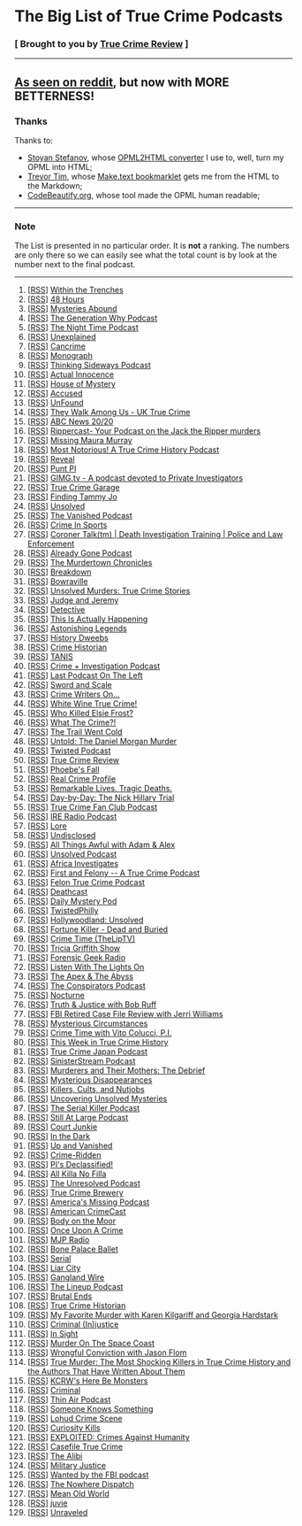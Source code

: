 # The Big List of True Crime Podcasts

### [ Brought to you by [True Crime Review](http://truecrimereview.net/subscribe) ]

---

## [As seen on reddit](https://www.reddit.com/r/podcasts/comments/53v2hp/the_big_list_of_true_crime_podcasts/), but now with MORE BETTERNESS!

### Thanks

Thanks to:

- [Stoyan Stefanov](http://www.phpied.com/bio/), whose [OPML2HTML converter](http://www.phpied.com/files/opml2html/opml2html.html) I use to, well,
turn my OPML into HTML;
- [Trevor Tim](http://trevorjim.com/), whose [Make.text 
bookmarklet](http://trevorjim.com/projects/make.text/) gets me from the HTML to the Markdown;
- [CodeBeautify.org](http://codebeautify.org/opmlviewer), whose tool made the OPML human readable;

---

### Note

The List is presented in no particular order. It is **not** a ranking. The numbers are only there so we can easily see what the total count is by look at the number next to the final podcast.

---

1.   \[[RSS][1]\] [Within the Trenches][2]
1.   \[[RSS][3]\] [48 Hours][4]
1.   \[[RSS][5]\] [Mysteries Abound][6]
1.   \[[RSS][7]\] [The Generation Why Podcast][8]
1.   \[[RSS][9]\] [The Night Time Podcast][10]
1.   \[[RSS][11]\] [Unexplained][12]
1.   \[[RSS][13]\] [Cancrime][14]
1.   \[[RSS][15]\] [Monograph][16]
1.   \[[RSS][17]\] [Thinking Sideways Podcast][18]
1.   \[[RSS][19]\] [Actual Innocence][20]
1.   \[[RSS][21]\] [House of Mystery][22]
1.   \[[RSS][23]\] [Accused][24]
1.   \[[RSS][25]\] [UnFound][26]
1.   \[[RSS][27]\] [They Walk Among Us - UK True Crime][28]
1.   \[[RSS][29]\] [ABC News 20/20][30]
1.   \[[RSS][31]\] [Rippercast- Your Podcast on the Jack the Ripper murders][32]
1.   \[[RSS][33]\] [Missing Maura Murray][34]
1.   \[[RSS][35]\] [Most Notorious! A True Crime History Podcast][36]
1.   \[[RSS][37]\] [Reveal][38]
1.   \[[RSS][39]\] [Punt PI][40]
1.   \[[RSS][41]\] [GIMG.tv - A podcast devoted to Private Investigators][42]
1.   \[[RSS][43]\] [True Crime Garage][44]
1.   \[[RSS][45]\] [Finding Tammy Jo][46]
1.   \[[RSS][47]\] [Unsolved][48]
1.   \[[RSS][49]\] [The Vanished Podcast][50]
1.   \[[RSS][51]\] [Crime In Sports][52]
1.   \[[RSS][53]\] [Coroner Talk(tm) | Death Investigation Training | Police and Law Enforcement][54]
1.   \[[RSS][55]\] [Already Gone Podcast][56]
1.   \[[RSS][57]\] [The Murdertown Chronicles][58]
1.   \[[RSS][59]\] [Breakdown][60]
1.   \[[RSS][61]\] [Bowraville][62]
1.   \[[RSS][63]\] [Unsolved Murders: True Crime Stories][64]
1.   \[[RSS][65]\] [Judge and Jeremy][66]
1.   \[[RSS][67]\] [Detective][68]
1.   \[[RSS][69]\] [This Is Actually Happening][70]
1.   \[[RSS][71]\] [Astonishing Legends][72]
1.   \[[RSS][75]\] [History Dweebs][76]
1.   \[[RSS][77]\] [Crime Historian][78]
1.   \[[RSS][79]\] [TANIS][80]
1.   \[[RSS][81]\] [Crime + Investigation Podcast][82]
1.   \[[RSS][83]\] [Last Podcast On The Left][84]
1.   \[[RSS][85]\] [Sword and Scale][86]
1.   \[[RSS][87]\] [Crime Writers On...][88]
1.   \[[RSS][89]\] [White Wine True Crime!][90]
1.   \[[RSS][91]\] [Who Killed Elsie Frost?][92]
1.   \[[RSS][93]\] [What The Crime?!][94]
1.   \[[RSS][95]\] [The Trail Went Cold][96]
1.   \[[RSS][97]\] [Untold: The Daniel Morgan Murder][98]
1.   \[[RSS][99]\] [Twisted Podcast][100]
1.   \[[RSS][101]\] [True Crime Review][102]
1.   \[[RSS][103]\] [Phoebe's Fall][104]
1.   \[[RSS][105]\] [Real Crime Profile][106]
1.   \[[RSS][107]\] [Remarkable Lives. Tragic Deaths.][64]
1.   \[[RSS][108]\] [Day-by-Day: The Nick Hillary Trial][109]
1.   \[[RSS][110]\] [True Crime Fan Club Podcast][111]
1.   \[[RSS][112]\] [IRE Radio Podcast][113]
1.   \[[RSS][114]\] [Lore][115]
1.   \[[RSS][116]\] [Undisclosed][117]
1.   \[[RSS][118]\] [All Things Awful with Adam & Alex][119]
1.   \[[RSS][120]\] [Unsolved Podcast][121]
1.   \[[RSS][122]\] [Africa Investigates][123]
1.   \[[RSS][124]\] [First and Felony -- A True Crime Podcast][125]
1.   \[[RSS][126]\] [Felon True Crime Podcast][127]
1.   \[[RSS][128]\] [Deathcast][129]
1.   \[[RSS][130]\] [Daily Mystery Pod][131]
1.   \[[RSS][132]\] [TwistedPhilly][133]
1.   \[[RSS][134]\] [Hollywoodland: Unsolved][135]
1.   \[[RSS][136]\] [Fortune Killer - Dead and Buried][137]
1.   \[[RSS][138]\] [Crime Time (TheLipTV)][139]
1.   \[[RSS][140]\] [Tricia Griffith Show][141]
1.   \[[RSS][142]\] [Forensic Geek Radio][143]
1.   \[[RSS][144]\] [Listen With The Lights On][145]
1.   \[[RSS][146]\] [The Apex & The Abyss][147]
1.   \[[RSS][148]\] [The Conspirators Podcast][149]
1.   \[[RSS][150]\] [Nocturne][151]
1.   \[[RSS][152]\] [Truth & Justice with Bob Ruff][153]
1.   \[[RSS][154]\] [FBI Retired Case File Review with Jerri Williams][155]
1.   \[[RSS][156]\] [Mysterious Circumstances][157]
1.   \[[RSS][158]\] [Crime Time with Vito Colucci, P.I.][159]
1.   \[[RSS][160]\] [This Week in True Crime History][161]
1.   \[[RSS][162]\] [True Crime Japan Podcast][163]
1.   \[[RSS][164]\] [SinisterStream Podcast][165]
1.   \[[RSS][166]\] [Murderers and Their Mothers: The Debrief][167]
1.   \[[RSS][168]\] [Mysterious Disappearances][169]
1.   \[[RSS][170]\] [Killers, Cults, and Nutjobs][171]
1.   \[[RSS][172]\] [Uncovering Unsolved Mysteries][173]
1.   \[[RSS][174]\] [The Serial Killer Podcast][175]
1.   \[[RSS][176]\] [Still At Large Podcast][177]
1.   \[[RSS][178]\] [Court Junkie][179]
1.   \[[RSS][180]\] [In the Dark][181]
1.   \[[RSS][183]\] [Up and Vanished][184]
1.   \[[RSS][185]\] [Crime-Ridden][186]
1.   \[[RSS][187]\] [PI's Declassified!][188]
1.   \[[RSS][189]\] [All Killa No Filla][190]
1.   \[[RSS][191]\] [The Unresolved Podcast][192]
1.   \[[RSS][193]\] [True Crime Brewery][194]
1.   \[[RSS][195]\] [America's Missing Podcast][196]
1.   \[[RSS][197]\] [American CrimeCast][198]
1.   \[[RSS][199]\] [Body on the Moor][200]
1.   \[[RSS][201]\] [Once Upon A Crime][202]
1.   \[[RSS][203]\] [MJP Radio][204]
1.   \[[RSS][205]\] [Bone Palace Ballet][206]
1.   \[[RSS][207]\] [Serial][208]
1.   \[[RSS][209]\] [Liar City][210]
1.   \[[RSS][211]\] [Gangland Wire][212]
1.   \[[RSS][213]\] [The Lineup Podcast][214]
1.   \[[RSS][215]\] [Brutal Ends][216]
1.   \[[RSS][217]\] [True Crime Historian][218]
1.   \[[RSS][219]\] [My Favorite Murder with Karen Kilgariff and Georgia Hardstark][220]
1.   \[[RSS][221]\] [Criminal (In)justice][222]
1.   \[[RSS][223]\] [In Sight][224]
1.   \[[RSS][225]\] [Murder On The Space Coast][226]
1.   \[[RSS][227]\] [Wrongful Conviction with Jason Flom][228]
1.   \[[RSS][229]\] [True Murder: The Most Shocking Killers in True Crime History and the Authors That Have Written About Them][230]
1.   \[[RSS][231]\] [KCRW's Here Be Monsters][232]
1.   \[[RSS][233]\] [Criminal][234]
1.   \[[RSS][235]\] [Thin Air Podcast][236]
1.   \[[RSS][237]\] [Someone Knows Something][238]
1.   \[[RSS][239]\] [Lohud Crime Scene][240]
1.   \[[RSS][241]\] [Curiosity Kills][242]
1.   \[[RSS][243]\] [EXPLOITED: Crimes Against Humanity][244]
1.   \[[RSS][245]\] [Casefile True Crime][246]
1.   \[[RSS][247]\] [The Alibi][248]
1.   \[[RSS][249]\] [Military Justice][250]
1.   \[[RSS][251]\] [Wanted by the FBI podcast][252]
1.   \[[RSS][253]\] [The Nowhere Dispatch][254]
1.   \[[RSS][255]\] [Mean Old World][256]
1.   \[[RSS][257]\] [juvie][258]
1.   \[[RSS][259]\] [Unraveled][260]
    



[0]: file:///C:/Users/jross/Downloads/161026_TCR_List.html
[1]: http://www.thejabberlog.com/category/within-the-trenches/feed/
[2]: http://www.thejabberlog.com/category/within-the-trenches/
[3]: https://api.radio.com/v2/podcast/rss/1222?format=MP3_128K
[4]: http://radio.com/audio
[5]: http://recordings.talkshoe.com/rss21864.xml
[6]: http://www.talkshoe.com/talkshoe/web/tscmd/tc/21864
[7]: http://thegenerationwhypodcast.com/feed/category/podcast
[8]: http://thegenerationwhypodcast.com/
[9]: https://audioboom.com/channels/4748686.rss
[10]: https://audioboom.com/channel/the-night-time-podcast
[11]: http://rss.acast.com/unexplained
[12]: http://www.unexplainedpodcast.com/
[13]: http://www.cancrime.com/feed/podcast/
[14]: http://www.cancrime.com/
[15]: http://feeds.soundcloud.com/users/soundcloud:users:186639626/sounds.rss
[16]: http://taaron.xyz/
[17]: http://thinkingsidewayspodcast.libsyn.com/rss
[18]: http://thinkingsidewayspodcast.com/
[19]: https://audioboom.com/channels/4728027.rss
[20]: https://audioboom.com/channel/actualinnocence
[21]: http://houseofmysteryradio.podomatic.com/rss2.xml
[22]: http://houseofmysteryradio.podomatic.com/
[23]: http://feeds.soundcloud.com/users/soundcloud:users:234220545/sounds.rss
[24]: http://cincinnati.com/
[25]: http://unfoundpodcast.podomatic.com/rss2.xml
[26]: http://unfoundpodcast.podomatic.com/
[27]: http://theywalkamongus.libsyn.com/rss
[28]: http://theywalkamonguspodcast.com/
[29]: http://abcnews.go.com/xmldata/xmlpodcast?id=30146791
[30]: http://www.abcnewspodcasts.com/
[31]: http://www.casebook.org/podcast/rss.xml
[32]: http://www.casebook.org/podcast
[33]: https://audioboom.com/channels/4842113.rss
[34]: https://audioboom.com/channel/missing-maura-murray
[35]: https://audioboom.com/channels/4749136.rss
[36]: https://audioboom.com/channel/most-notorious
[37]: http://feeds.revealradio.org/revealpodcast
[38]: http://www.revealnews.org/
[39]: http://www.bbc.co.uk/programmes/b00krfns/episodes/downloads.rss
[40]: http://www.bbc.co.uk/programmes/b00krfns
[41]: http://feeds.feedburner.com/Gimgnetwork
[42]: http://gimg.tv/
[43]: http://truecrimegarage.podbean.com/feed/
[44]: http://truecrimegarage.podbean.com/
[45]: http://feeds.soundcloud.com/users/soundcloud:users:217526025/sounds.rss
[46]: http://www.findingtammyjo.com/
[47]: https://audioboom.com/channels/4655198.rss
[48]: https://audioboom.com/channel/unsolved
[49]: http://thevanishedpodcast.libsyn.com/rss
[50]: http://thevanishedpodcast.com/
[51]: https://audioboom.com/channels/4662186.rss
[52]: https://audioboom.com/channel/crime-in-sports
[53]: http://coronertalk.com/feed/podcast
[54]: http://coronertalk.com/
[55]: http://alreadygonepodcast.libsyn.com/rss
[56]: https://audioboom.com/channel/already-gone-podcast
[57]: http://feeds.feedburner.com/murdertown
[58]: http://remaking.murdertown.us/
[59]: http://feeds.feedburner.com/BreakdownPodcast
[60]: http://ajcbreakdown.com/
[61]: https://www.whooshkaa.com/rss/podcast/id/1117
[62]: https://www.whooshkaa.com/shows/bowraville
[63]: http://feeds.soundcloud.com/users/soundcloud:users:224506341/sounds.rss
[64]: http://www.parcast.com/
[65]: http://judgeandjeremy.libsyn.com/rss
[66]: http://www.judgeandjeremy.com/
[67]: http://netstorage.discovery.com/id/podcasts/2015/DetectivePodcast.xml
[68]: http://www.investigationdiscovery.com/
[69]: http://feeds.misfitrad.io/happening
[70]: http://misfitrad.io/happening
[71]: https://audioboom.com/channels/4322549.rss
[72]: https://audioboom.com/channel/astonishing-legends
[75]: http://timtscott.libsyn.com/rss
[76]: http://timtscott.libsyn.com/podcast
[77]: http://feeds.soundcloud.com/users/soundcloud:users:252018984/sounds.rss
[78]: http://crimehistorian.com/
[79]: http://tanis.libsyn.com/rss
[80]: http://tanispodcast.com/
[81]: http://crimeandinvestigation.podbean.com/feed/
[82]: http://crimeandinvestigation.podbean.com/
[83]: http://feeds.feedburner.com/TheLastPodcastOnTheLeft
[84]: http://soundcloud.com/lastpodcastontheleft
[85]: http://feeds.podtrac.com/BsmnaLUsrvIG
[86]: https://art19.com/shows/sword-and-scale
[87]: http://feeds.feedburner.com/crimewritersonserial
[88]: https://art19.com/shows/crime-writers-on
[89]: http://whitewinetruecrime.com/feed/podcast/
[90]: http://whitewinetruecrime.com/
[91]: http://www.bbc.co.uk/programmes/p02vn2mt/episodes/downloads.rss
[92]: http://www.bbc.co.uk/programmes/p02vn2mt
[93]: http://feeds.feedburner.com/WhatTheCrime
[94]: http://www.crimefeed.com/
[95]: http://trailwentcold.com/feed/podcast/
[96]: http://trailwentcold.com/
[97]: http://rss.acast.com/untoldmurder
[98]: http://www.untoldmurder.com/
[99]: http://twistedpodcast.libsyn.com/rss
[100]: http://twistedpodcast.com/
[101]: http://feeds.soundcloud.com/users/soundcloud:users:251708402/sounds.rss
[102]: http://truecrimereview.net/
[103]: https://www.whooshkaa.com/rss/podcast/id/1250
[104]: http://www.theage.com.au/interactive/2016/phoebesfall/
[105]: http://rss.art19.com/real-crime-profile
[106]: https://art19.com/shows/real-crime-profile
[107]: http://feeds.soundcloud.com/users/soundcloud:users:242596778/sounds.rss
[108]: http://www.northcountrypublicradio.org/hillarytrialRSSPodcast.php
[109]: http://www.northcountrypublicradio.org/
[110]: http://feeds.soundcloud.com/users/soundcloud:users:262097706/sounds.rss
[111]: https://truecrimefanclub.com/
[112]: http://feeds.feedburner.com/ire-nicar
[113]: http://www.ire.org/
[114]: http://lorepodcast.libsyn.com/rss
[115]: http://www.lorepodcast.com/
[116]: https://audioboom.com/channels/3709182.rss
[117]: https://audioboom.com/channel/undisclosed
[118]: http://allthingsawful.libsyn.com/rss
[119]: http://allthingsawful.libsyn.com/podcast
[120]: http://unsolvedpodcast.libsyn.com/rss
[121]: http://www.unsolvedpodcast.com/
[122]: http://iono.fm/rss/chan/2553
[123]: http://iono.fm/channel/2553
[124]: http://feeds.feedburner.com/ffpod/seGU
[125]: https://ffpod.net/
[126]: https://audioboom.com/channels/4835137.rss
[127]: https://audioboom.com/channel/felontruecrime
[128]: http://feeds.feedburner.com/deathcastpodcast
[129]: https://audioboom.com/channel/deathcast
[130]: http://UnresolvedMysteries.podbean.com/feed/
[131]: http://dailymysteriespod.podbean.com/
[132]: http://twistedphilly.com/feed/podcast/
[133]: http://twistedphilly.com/
[134]: http://feeds.soundcloud.com/users/soundcloud:users:255148939/sounds.rss
[135]: http://www.hollywoodlandpod.com/
[136]: http://www.deadandburiedpodcast.com/fortune-killer?format=rss
[137]: http://www.deadandburiedpodcast.com/fortune-killer/
[138]: http://thelip.tv/feed/httpthelip-tvcrime-timeaudio2/
[139]: http://thelip.tv/show/crime-time/
[140]: http://www.spreaker.com/user/7039907/episodes/feed
[141]: http://www.spreaker.com/user/triciag
[142]: http://forensicgeekradio.libsyn.com/rss
[143]: http://www.forensicgeek.science/
[144]: http://feeds.podtrac.com/n9rCoi_mvT2f
[145]: http://wamcpodcasts.org/
[146]: https://audioboom.com/channels/4746893.rss
[147]: https://audioboom.com/channel/apexandabyss
[148]: http://www.theconspiratorspodcast.com/feed/podcast/
[149]: http://www.theconspiratorspodcast.com/
[150]: http://www.nocturnepodcast.org/feed/podcast/
[151]: http://www.nocturnepodcast.org/
[152]: https://audioboom.com/channels/4384694.rss
[153]: https://audioboom.com/channel/the-serial-dynasty
[154]: http://jerriwilliams.com/feed/podcast/
[155]: http://jerriwilliams.com/
[156]: http://www.buzzsprout.com/60143.rss
[157]: http://mysteriouscircumstances.buzzsprout.com/
[158]: http://www.blogtalkradio.com/crimetimeradio/podcast
[159]: http://www.blogtalkradio.com/crimetimeradio
[160]: http://thisweekintruecrime.libsyn.com/rss
[161]: http://www.facebook.com/groups/thisweekintruecrime
[162]: http://feeds.soundcloud.com/users/soundcloud:users:221945739/sounds.rss
[163]: http://www.southerndojo.com/truecrimejapan
[164]: http://feeds.soundcloud.com/users/soundcloud:users:225547925/sounds.rss
[165]: http://www.sinisterstream.com/
[166]: http://rss.acast.com/murderersandtheirmothers
[167]: http://www.cbsreality.co.uk/
[168]: http://feeds.feedburner.com/MysteriousDisappearances
[169]: http://lancasterpodcaststudio.com/
[170]: http://www.podcastgarden.com/podcast/podcast-rss.php?id=9371
[171]: http://www.podcastgarden.com/podcast/killers
[172]: http://feeds.soundcloud.com/users/soundcloud:users:233937588/sounds.rss
[173]: http://soundcloud.com/josh-cannon-361965896
[174]: http://theserialkillerpodcast.libsyn.com/rss
[175]: http://theserialkillerpodcast.libsyn.com/podcast
[176]: http://feeds.soundcloud.com/users/soundcloud:users:220858927/sounds.rss
[177]: http://soundcloud.com/still-at-large-podcast
[178]: http://courtjunkie.libsyn.com/rss
[179]: http://courtjunkie.com/
[180]: http://feeds.publicradio.org/public_feeds/in-the-dark/itunes/rss
[181]: http://www.apmreports.org/in-the-dark
[183]: https://audioboom.com/channels/4811953.rss
[184]: https://audioboom.com/channel/up-and-vanished
[185]: http://www.crime-ridden.com/feed/podcast/crime-ridden
[186]: http://www.crime-ridden.com/
[187]: https://www.voiceamerica.com/rss/itunes/1748
[188]: https://www.voiceamerica.com/show/1748/pis-declassified
[189]: http://allkillanofilla.podomatic.com/rss2.xml
[190]: http://allkillanofilla.podomatic.com/
[191]: http://feeds.soundcloud.com/users/soundcloud:users:179182212/sounds.rss
[192]: http://theunresolvedpodcast.com/
[193]: http://tiegrabber.com/index.php/feed/podcast/
[194]: http://www.tiegrabber.com/truecrimebrewery/
[195]: http://americasmissingpodcast.libsyn.com/rss
[196]: http://americasmissingpodcast.libsyn.com/podcast
[197]: https://audioboom.com/channels/4832195.rss
[198]: https://audioboom.com/channel/american-crimecast
[199]: http://www.bbc.co.uk/programmes/p03wy14r/episodes/downloads.rss
[200]: http://www.bbc.co.uk/programmes/p03wy14r
[201]: http://onceuponacrime.libsyn.com/rss
[202]: http://onceuponacrime.libsyn.com/podcast
[203]: http://feeds.soundcloud.com/users/soundcloud:users:110781649/sounds.rss
[204]: http://www.medilljusticeproject.org/
[205]: http://bonepalaceballet.podbean.com/feed/
[206]: http://bonepalaceballet.podbean.com/
[207]: http://feeds.serialpodcast.org/serialpodcast
[208]: https://serialpodcast.org/
[209]: http://liarcity.libsyn.com/rss
[210]: http://www.liarcity.com/
[211]: http://ganglandwire.com/feed/podcast/
[212]: http://ganglandwire.com/
[213]: http://www.the-line-up.com/feed/podcast/
[214]: http://www.the-line-up.com/
[215]: http://feeds.soundcloud.com/users/soundcloud:users:190761422/sounds.rss
[216]: http://www.brutalends.com/
[217]: https://audioboom.com/channels/4639802.rss
[218]: https://audioboom.com/channel/true-crime-historian
[219]: http://rss.art19.com/my-favorite-murder-with-karen-kilgariff-and-georgia-hardstark
[220]: http://www.feralaudio.com/show/my-favorite-murder/
[221]: http://criminalinjustice.libsyn.com/rss
[222]: http://criminalinjusticepodcast.com/
[223]: http://insightpod.libsyn.com/rss
[224]: https://audioboom.com/channel/in-sight
[225]: http://feeds.soundcloud.com/users/soundcloud:users:241577479/sounds.rss
[226]: http://soundcloud.com/user-147270269
[227]: http://feeds.castfire.com/itunes:2qkaz/ALL/revolver-podcasts/wrongful-conviction-with-jason-flom/s:it_PlfSq/
[228]: http://www.revolverpodcasts.com/wrongful-conviction-with-jason-flom
[229]: http://www.blogtalkradio.com/dan-zupansky1/podcast
[230]: http://www.blogtalkradio.com/dan-zupansky1
[231]: http://feeds.feedburner.com/herebemonsterspodcast/
[232]: http://www.kcrw.com/news-culture/shows/here-be-monsters
[233]: http://feeds.feedburner.com/CriminalShow
[234]: http://thisiscriminal.com/
[235]: http://feeds.soundcloud.com/users/soundcloud:users:195872493/sounds.rss
[236]: http://www.thinairpodcast.com/
[237]: http://www.cbc.ca/podcasting/includes/sks.xml
[238]: http://www.cbc.ca/podcasting
[239]: http://feeds.soundcloud.com/users/soundcloud:users:210839865/sounds.rss
[240]: http://soundcloud.com/lohud-crime-scene
[241]: http://curiositykillspodcast.com/category/true-crime/feed/
[242]: https://curiositykillspodcast.com/
[243]: http://www.voiceamerica.com/rss/itunes/2560
[244]: https://www.voiceamerica.com/show/2560/exploited-crimes-against-humanity
[245]: http://casefile.libsyn.com/rss
[246]: http://www.casefilepodcast.com/
[247]: https://www.whooshkaa.com/rss/podcast/id/1185
[248]: https://www.whooshkaa.com/shows/the-alibi
[249]: https://audioboom.com/channels/4826442.rss
[250]: https://audioboom.com/channel/military-justice
[251]: https://www.fbi.gov/news/podcasts/wanted/archive/itunes.xml
[252]: https://www.fbi.gov/feeds/wanted-by-the-fbi-podcast
[253]: http://feeds.soundcloud.com/users/soundcloud:users:215204471/sounds.rss
[254]: http://nowhere-dispatch.com/
[255]: http://www.meanoldworld.com/meanoldworldeps?format=RSS
[256]: http://www.meanoldworld.com/meanoldworldeps/
[257]: http://juviepodcast.com/feed/podcast/
[258]: http://juviepodcast.com/
[259]: http://www.unraveledpod.com/feed/podcast/
[260]: http://www.unraveledpod.com/

